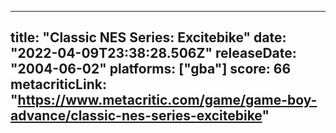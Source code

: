 
---
title: "Classic NES Series: Excitebike"
date: "2022-04-09T23:38:28.506Z"
releaseDate: "2004-06-02"
platforms: ["gba"]
score: 66
metacriticLink: "https://www.metacritic.com/game/game-boy-advance/classic-nes-series-excitebike"
---
